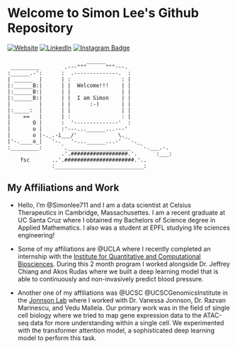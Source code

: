 # Welcome to Simon Lee's Github Repository

[![Website](https://img.shields.io/badge/simonlee711.github.io-informational?style=flat-square&logo=jekyll&logoColor=white)](https://simonlee711.github.io/about/)
[![LinkedIn](https://img.shields.io/badge/LinkedIn-simonlee-informational?style=flat-square&logo=linkedin&logoColor=white)](https://www.linkedin.com/in/simon-lee-307ba4172/)
[![Instagram Badge](https://img.shields.io/badge/-simonlee.a-blue?style=flat-square&logo=instagram&logoColor=white&link=https://www.instagram.com/simonlee.a/)](https://www.instagram.com/simonlee.a/)

```
                         ______                     
 _________        .---"""      """---.              
:______.-':      :  .--------------.  :             
| ______  |      | :                : |             
|:______B:|      | |  Welcome!!!    | |             
|:______B:|      | |                | |             
|:______B:|      | |  I am Simon    | |             
|         |      | |      :-)       | |             
|:_____:  |      | |                | |             
|    ==   |      | :                : |             
|       O |      :  '--------------'  :             
|       o |      :'---...______...---'              
|       o |-._.-i___/'             \._              
|'-.____o_|   '-.   '-...______...-'  `-._          
:_________:      `.____________________   `-.___.-. 
                 .'.##################.'.      :___:
    fsc       ..'.######################.'..         
              :____________________________:
```
## My Affiliations and Work

- Hello, I’m @Simonlee711 and I am a data scientist at Celsius Therapeutics in Cambridge, Massachusettes. I am a recent graduate at UC Santa Cruz where I obtained my Bachelors of Science degree in Applied Mathematics. I also was a student at EPFL studying life sciences engineering!


- Some of my affiliations are @UCLA where I recently completed an internship with the [Institute for Quantitative and Computational Biosciences](https://sites.google.com/g.ucla.edu/2022-b-i-g-summer-students-dir/home). During this 2 month program I worked alongside Dr. Jeffrey Chiang and Akos Rudas where we built a deep learning model that is able to continuously and non-invasively predict blood pressure. 

- Another one of my affiliations was @UCSC @UCSCGenomicsInstitute in the [Jonnson Lab](https://jonssonlab.com) where I worked with Dr. Vanessa Jonnson, Dr. Razvan Marinescu, and Vedu Mallela. Our primary work was in the field of single cell biology where we tried to map gene expression data to the ATAC-seq data for more understanding within a single cell. We experimented with the transformer attention model, a sophisticated deep learning model to perform this task.  
